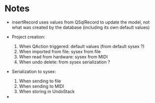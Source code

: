# Notes

- insertRecord uses values from QSqlRecord to update the model, not what was created by the database (including its own default values)

- Project creation:
    1. When QAction triggered: default values (from default sysex ?)
    2. When imported from file: sysex from file
    3. When read from hardware: sysex from MIDI
    4. When undo delete: from sysex serialization ?

- Serialization to sysex:
    1. When sending to file
    2. When sending to MIDI
    3. When storing in UndoStack

-
